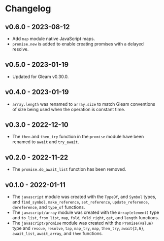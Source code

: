 # Changelog

## v0.6.0 - 2023-08-12

- Add `map` module native JavaScript maps.
- `promise.new` is added to enable creating promises with a delayed resolve.

## v0.5.0 - 2023-01-19

- Updated for Gleam v0.30.0.

## v0.4.0 - 2023-01-19

- `array.length` was renamed to `array.size` to match Gleam conventions of size
  being used when the operation is constant time.

## v0.3.0 - 2022-12-10

- The `then` and `then_try` function in the `promise` module have been renamed
  to `await` and `try_await`.
## v0.2.0 - 2022-11-22

- The `promise.do_await_list` function has been removed.

## v0.1.0 - 2022-01-11

- The `javascript` module was created with the `TypeOf`, and `Symbol` types, and
  `find_symbol`, `make_reference`, `set_reference`, `update_reference`,
  `dereference`, and `type_of` functions.
- The `javascript/array` module was created with the `Array(element)` type and
  `to_list`, `from_list`, `map`, `fold`, `fold_right`, `get`, and `length`
  functions.
- The `javascript/promise` module was created with the `Promise(value)` type and
  `rescue`, `resolve`, `tap`, `map_try`, `map`, `then_try`, `await{2,6}`,
  `await_list`, `await_array`, and `then` functions.
